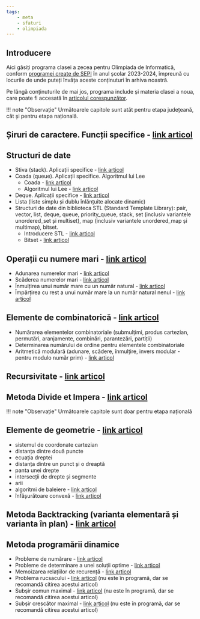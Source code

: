 ```yaml
---
tags:
    - meta
    - sfaturi
    - olimpiada
---
```


## Introducere

Aici găsiți programa clasei a zecea pentru Olimpiada de Informatică, conform
[programei create de
SEPI](https://sepi.ro/assets/upload-file/oni2024/Programa%20pentru%20olimpiada%20de%20informatica_gimnaziu%20si%20liceu.pdf)
în anul școlar 2023-2024, împreună cu locurile de unde puteți învăța aceste
conținuturi în arhiva noastră.

Pe lângă conținuturile de mai jos, programa include și materia clasei a noua, care poate fi accesată în [articolul corespunzător](https://edu.roalgo.ro/olimpiada/clasa-IX/).

!!! note "Observație"
    Următoarele capitole sunt atât pentru etapa județeană, cât și pentru etapa națională.

## Șiruri de caractere. Funcții specifice - [link articol](https://edu.roalgo.ro/cppintro/strings/)

## Structuri de date

- Stiva (stack). Aplicații specifice - [link
  articol](https://edu.roalgo.ro/mediu/stack/)
- Coada (queue). Aplicații specifice. Algoritmul lui Lee
  - Coada - [link articol](https://edu.roalgo.ro/mediu/queue/)
  - Algoritmul lui Lee - [link
    articol](https://edu.roalgo.ro/mediu/lee/#algoritmul-lui-lee-flood-fill-iterativ)
- Deque. Aplicații specifice - [link
  articol](https://edu.roalgo.ro/mediu/deque/)
- Lista (liste simplu și dublu înlănțuite alocate dinamic)
- Structuri de date din biblioteca STL (Standard Template Library): pair,
  vector, list, deque, queue, priority_queue, stack, set (inclusiv variantele
  unordered_set și multiset), map (inclusiv variantele unordered_map și
  multimap), bitset.
  - Introducere STL - [link articol](https://edu.roalgo.ro/cppintro/stl/)
  - Bitset - [link articol](https://edu.roalgo.ro/dificil/bitsets/)

## Operații cu numere mari - [link articol](https://edu.roalgo.ro/mediu/bignum/)

- Adunarea numerelor mari - [link
  articol](https://edu.roalgo.ro/mediu/bignum/#adunarea-numerelor-mari/)
- Scăderea numerelor mari - [link
  articol](https://edu.roalgo.ro/mediu/bignum/#scaderea-numerelor-mari)
- Înmulțirea unui număr mare cu un număr natural - [link
  articol](https://edu.roalgo.ro/mediu/bignum/#inmultirea-unui-numar-mare-cu-un-numar-mic)
- Împărțirea cu rest a unui număr mare la un număr natural nenul - [link
  articol](https://edu.roalgo.ro/mediu/bignum/#impartirea-unui-numar-mare-la-un-numar-mic)

## Elemente de combinatorică - [link articol](https://edu.roalgo.ro/mediu/intro-combinatorics/)

- Numărarea elementelor combinatoriale (submulțimi, produs cartezian, permutări,
  aranjamente, combinări, parantezări, partiții)
- Determinarea numărului de ordine pentru elementele combinatoriale
- Aritmetică modulară (adunare, scădere, înmulțire, invers modular - pentru
  modulo număr prim) - [link
  articol](https://edu.roalgo.ro/mediu/pow-log/#fundamente-ale-calcului-modular)

## Recursivitate - [link articol](https://edu.roalgo.ro/cppintro/functions/#functii-recursive)

## Metoda Divide et Impera - [link articol](https://edu.roalgo.ro/mediu/divide-et-impera/)

!!! note "Observație"
    Următoarele capitole sunt doar pentru etapa națională

## Elemente de geometrie - [link articol](https://edu.roalgo.ro/mediu/basic-geometry/)

- sistemul de coordonate cartezian
- distanța dintre două puncte
- ecuația dreptei
- distanța dintre un punct și o dreaptă
- panta unei drepte
- intersecții de drepte și segmente
- arii
- algoritmi de baleiere - [link
  articol](https://edu.roalgo.ro/dificil/sweep-line/)
- înfășurătoare convexă - [link
  articol](https://edu.roalgo.ro/dificil/convex-hull/)

## Metoda Backtracking (varianta elementară și varianta în plan) - [link articol](https://edu.roalgo.ro/mediu/backtracking/)

## Metoda programării dinamice

- Probleme de numărare - [link articol](https://edu.roalgo.ro/usor/intro-dp/)
- Probleme de determinare a unei soluții optime - [link
  articol](https://edu.roalgo.ro/usor/intro-dp/)
- Memoizarea relațiilor de recurență - [link
  articol](https://edu.roalgo.ro/usor/intro-dp/#clasificare)  
- Problema rucsacului - [link articol](https://edu.roalgo.ro/mediu/knapsack/)
  (nu este în programă, dar se recomandă citirea acestui articol)
- Subșir comun maximal - [link articol](https://edu.roalgo.ro/mediu/lcs/) (nu
  este în programă, dar se recomandă citirea acestui articol)
- Subșir crescător maximal - [link articol](https://edu.roalgo.ro/mediu/lis/)
  (nu este în programă, dar se recomandă citirea acestui articol)
